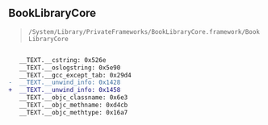 ## BookLibraryCore

> `/System/Library/PrivateFrameworks/BookLibraryCore.framework/BookLibraryCore`

```diff

   __TEXT.__cstring: 0x526e
   __TEXT.__oslogstring: 0x5e90
   __TEXT.__gcc_except_tab: 0x29d4
-  __TEXT.__unwind_info: 0x1428
+  __TEXT.__unwind_info: 0x1458
   __TEXT.__objc_classname: 0x6e3
   __TEXT.__objc_methname: 0xd4cb
   __TEXT.__objc_methtype: 0x16a7

```
